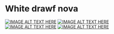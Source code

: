 # White drawf nova
[![IMAGE ALT TEXT HERE](http://img.youtube.com/vi/-z5HTqlfhx8/0.jpg)](http://www.youtube.com/watch?v=-z5HTqlfhx8)
[![IMAGE ALT TEXT HERE](http://img.youtube.com/vi/ZtaDBbakJH0/0.jpg)](http://www.youtube.com/watch?v=ZtaDBbakJH0)
[![IMAGE ALT TEXT HERE](http://img.youtube.com/vi/UtVsjgSljMs/0.jpg)](http://www.youtube.com/watch?v=UtVsjgSljMs)
[![IMAGE ALT TEXT HERE](http://img.youtube.com/vi/8gVgH6TJNXU/0.jpg)](http://www.youtube.com/watch?v=8gVgH6TJNXU)
